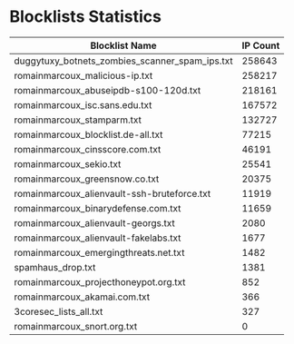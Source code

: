 # Blocklists Statistics
| Blocklist Name | IP Count |
|----|----|
| duggytuxy_botnets_zombies_scanner_spam_ips.txt | 258643 |
| romainmarcoux_malicious-ip.txt | 258217 |
| romainmarcoux_abuseipdb-s100-120d.txt | 218161 |
| romainmarcoux_isc.sans.edu.txt | 167572 |
| romainmarcoux_stamparm.txt | 132727 |
| romainmarcoux_blocklist.de-all.txt | 77215 |
| romainmarcoux_cinsscore.com.txt | 46191 |
| romainmarcoux_sekio.txt | 25541 |
| romainmarcoux_greensnow.co.txt | 20375 |
| romainmarcoux_alienvault-ssh-bruteforce.txt | 11919 |
| romainmarcoux_binarydefense.com.txt | 11659 |
| romainmarcoux_alienvault-georgs.txt | 2080 |
| romainmarcoux_alienvault-fakelabs.txt | 1677 |
| romainmarcoux_emergingthreats.net.txt | 1482 |
| spamhaus_drop.txt | 1381 |
| romainmarcoux_projecthoneypot.org.txt | 852 |
| romainmarcoux_akamai.com.txt | 366 |
| 3coresec_lists_all.txt | 327 |
| romainmarcoux_snort.org.txt | 0 |
